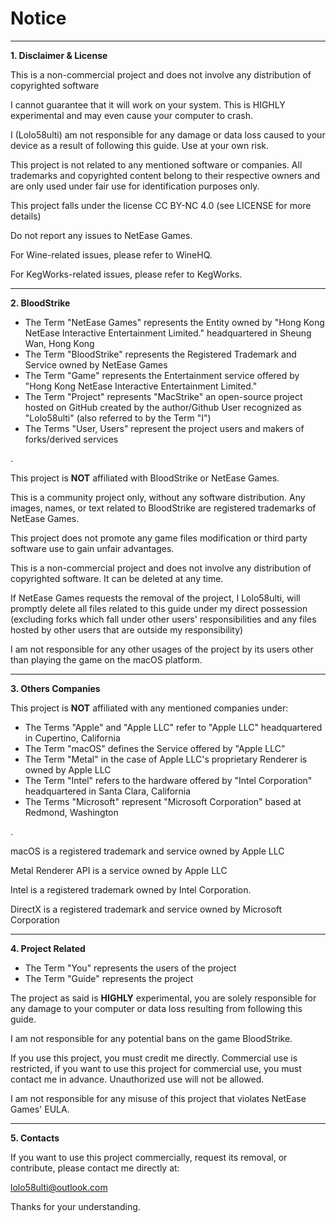 # Notice

---------------------------------

**1. Disclaimer & License**

This is a non-commercial project and does not involve any distribution of copyrighted software

I cannot guarantee that it will work on your system. This is HIGHLY experimental and may even cause your computer to crash.

I (Lolo58ulti) am not responsible for any damage or data loss caused to your device as a result of following this guide. Use at your own risk.

This project is not related to any mentioned software or companies. All trademarks and copyrighted content belong to their respective owners and are only used under fair use for identification purposes only.

This project falls under the license CC BY-NC 4.0 (see LICENSE for more details)

Do not report any issues to NetEase Games.

For Wine-related issues, please refer to WineHQ.

For KegWorks-related issues, please refer to KegWorks.

------------------------------------

**2. BloodStrike**

- The Term "NetEase Games" represents the Entity owned by "Hong Kong NetEase Interactive Entertainment Limited." headquartered in Sheung Wan, Hong Kong
- The Term "BloodStrike" represents the Registered Trademark and Service owned by NetEase Games
- The Term "Game" represents the Entertainment service offered by "Hong Kong NetEase Interactive Entertainment Limited."
- The Term "Project" represents "MacStrike" an open-source project hosted on GitHub created by the author/Github User recognized as "Lolo58ulti" (also referred to by the Term "I")
- The Terms "User, Users" represent the project users and makers of forks/derived services

.

This project is **NOT** affiliated with BloodStrike or NetEase Games.

This is a community project only, without any software distribution. Any images, names, or text related to BloodStrike are registered trademarks of NetEase Games.

This project does not promote any game files modification or third party software use to gain unfair advantages.

This is a non-commercial project and does not involve any distribution of copyrighted software. It can be deleted at any time.

If NetEase Games requests the removal of the project, I Lolo58ulti, will promptly delete all files related to this guide under my direct possession (excluding forks which fall under other users' responsibilities and any files hosted by other users that are outside my responsibility)

I am not responsible for any other usages of the project by its users other than playing the game on the macOS platform.

--------------------------------------

**3. Others Companies**

This project is **NOT** affiliated with any mentioned companies under:

- The Terms "Apple" and "Apple LLC" refer to "Apple LLC" headquartered in Cupertino, California
- The Term "macOS" defines the Service offered by "Apple LLC"
- The Term "Metal" in the case of Apple LLC's proprietary Renderer is owned by Apple LLC
- The Term "Intel" refers to the hardware offered by "Intel Corporation" headquartered in Santa Clara, California
- The Terms "Microsoft" represent "Microsoft Corporation" based at Redmond, Washington

.

macOS is a registered trademark and service owned by Apple LLC

Metal Renderer API is a service owned by Apple LLC

Intel is a registered trademark owned by Intel Corporation.

DirectX is a registered trademark and service owned by Microsoft Corporation

-----------------------------------------

**4. Project Related**

- The Term "You" represents the users of the project
- The Term "Guide" represents the project

The project as said is **HIGHLY** experimental, you are solely responsible for any damage to your computer or data loss resulting from following this guide.

I am not responsible for any potential bans on the game BloodStrike.

If you use this project, you must credit me directly. Commercial use is restricted, if you want to use this project for commercial use, you must contact me in advance. Unauthorized use will not be allowed.

I am not responsible for any misuse of this project that violates NetEase Games' EULA.

-------------------------------------------

**5. Contacts**

If you want to use this project commercially, request its removal, or contribute, please contact me directly at:

lolo58ulti@outlook.com

Thanks for your understanding.
